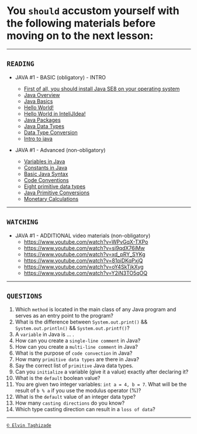 # You `should` accustom yourself with the following materials before moving on to the next lesson:
---

## `READING`

- JAVA #1 - BASIC (obligatory) - INTRO
    - [First of all, you should install Java SE8 on your operating system](https://www.oracle.com/technetwork/java/javase/downloads/)
    - [Java Overview](https://developer.ibm.com/tutorials/j-introtojava1/)
    - [Java Basics](https://www.geeksforgeeks.org/java-programming-basics/)
    - [Hello World!](https://www.guru99.com/)
    - [Hello World in InteliJIdea!](https://www.jetbrains.com/help/idea/creating-and-running-your-first-java-application.html)
    - [Java Packages](https://www.w3schools.com/java/java_packages.asp)
    - [Java Data Types](https://www.w3schools.com/java/java_data_types.asp)
    - [Data Type Conversion](https://dev.to/attacomsian/data-typeconversions-in-java-5ag6)
    - [Intro to java](https://developer.ibm.com/tutorials/j-introtojava1/)

- JAVA #1 - Advanced (non-obligatory)
    - [Variables in Java](https://www.thoughtco.com/variable-2034325)
    - [Constants in Java](https://www.thoughtco.com/constant-2034049)
    - [Basic Java Syntax](https://www.tutorialspoint.com/java/java_basic_syntax.htm)
    - [Code Conventions](https://www.oracle.com/technetwork/java/codeconventions-150003.pdf)
    - [Eight primitive data types](https://cs.fit.edu/~ryan/java/language/java-data.html)
    - [Java Primitive Conversions](https://www.baeldung.com/java-primitive-conversions)
    - [Monetary Calculations](https://dzone.com/articles/never-use-float-and-double-formonetary-calculatio)

---

## `WATCHING`

- JAVA #1 - ADDITIONAL video materials (non-obligatory)
    - https://www.youtube.com/watch?v=WPvGqX-TXPo
    - https://www.youtube.com/watch?v=si9qdX76iMw
    - https://www.youtube.com/watch?v=xd_pRY_SYKg
    - https://www.youtube.com/watch?v=81piDKqPxjQ
    - https://www.youtube.com/watch?v=oY4SkTjkXyg
    - https://www.youtube.com/watch?v=Y2iN3TO5qOQ

---

## `QUESTIONS`

1. Which `method` is located in the main class of any Java program and serves as an entry point to the program?
2. What is the difference between `System.out.print()` && `System.out.println()` && `System.out.printf()`?
3. A `variable` in Java is ... .
4. How can you create a `single-line comment` in Java?
5. How can you create a `multi-line comment` in Java?
6. What is the purpose of `code convection` in Java?
7. How many `primitive data types` are there in Java?
8. Say the correct list of `primitive` Java data types.
9. Can you `initialize` a variable (give it a value) exactly after declaring it?
10. What is the `default` boolean value?
11. You are given two integer variables: `int a = 4, b = 7`. What will be the result of `b % a` if you use the modulus
    operator (%)?
12. What is the `default` value of an integer data type?
13. How many `casting directions` do you know?
14. Which type casting direction can result in a `loss of data`?

---

[`© Elvin Taghizade`](elvintaghiyev184@gmail.com)